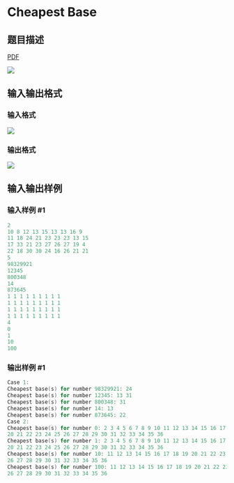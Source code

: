 # Cheapest Base

## 题目描述

[problemUrl]: https://uva.onlinejudge.org/index.php?option=com_onlinejudge&Itemid=8&category=22&page=show_problem&problem=1946

[PDF](https://uva.onlinejudge.org/external/110/p11005.pdf)

![](https://cdn.luogu.com.cn/upload/vjudge_pic/UVA11005/14038babc0af40a96c7acdb63579ea8d6b7342ac.png)

## 输入输出格式

### 输入格式

![](https://cdn.luogu.com.cn/upload/vjudge_pic/UVA11005/2aaf51614a027349f194963747dd7269230a923e.png)

### 输出格式

![](https://cdn.luogu.com.cn/upload/vjudge_pic/UVA11005/534f71a237bfdded9a35a43046897f0dd103cd6a.png)

## 输入输出样例

### 输入样例 #1

```cpp
2
10 8 12 13 15 13 13 16 9
11 18 24 21 23 23 23 13 15
17 33 21 23 27 26 27 19 4
22 18 30 30 24 16 26 21 21
5
98329921
12345
800348
14
873645
1 1 1 1 1 1 1 1 1
1 1 1 1 1 1 1 1 1
1 1 1 1 1 1 1 1 1
1 1 1 1 1 1 1 1 1
4
0
1
10
100
```


### 输出样例 #1

```cpp
Case 1:
Cheapest base(s) for number 98329921: 24
Cheapest base(s) for number 12345: 13 31
Cheapest base(s) for number 800348: 31
Cheapest base(s) for number 14: 13
Cheapest base(s) for number 873645: 22
Case 2:
Cheapest base(s) for number 0: 2 3 4 5 6 7 8 9 10 11 12 13 14 15 16 17 18 19
20 21 22 23 24 25 26 27 28 29 30 31 32 33 34 35 36
Cheapest base(s) for number 1: 2 3 4 5 6 7 8 9 10 11 12 13 14 15 16 17 18 19
20 21 22 23 24 25 26 27 28 29 30 31 32 33 34 35 36
Cheapest base(s) for number 10: 11 12 13 14 15 16 17 18 19 20 21 22 23 24 25
26 27 28 29 30 31 32 33 34 35 36
Cheapest base(s) for number 100: 11 12 13 14 15 16 17 18 19 20 21 22 23 24 25
26 27 28 29 30 31 32 33 34 35 36
```



